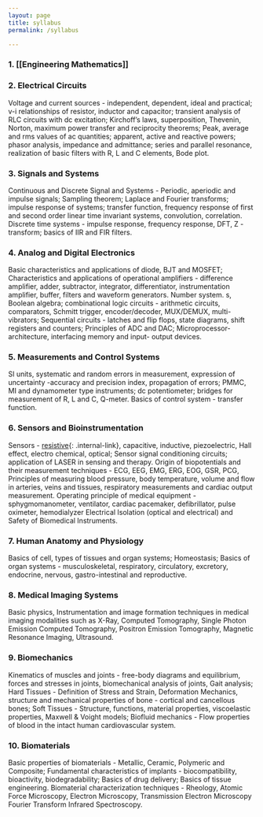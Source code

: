 ```yaml
---
layout: page
title: syllabus
permalink: /syllabus

---
```


### 1. [[Engineering Mathematics]]

### 2. Electrical Circuits
Voltage and current sources - independent, dependent, ideal and practical; v-i relationships of resistor, inductor and capacitor; transient analysis of RLC circuits with dc excitation; Kirchoff’s laws, superposition, Thevenin, Norton, maximum power transfer and reciprocity theorems; Peak, average and rms values of ac quantities; apparent, active and reactive powers; phasor analysis, impedance and admittance; series and parallel resonance, realization of basic filters with R, L and C elements, Bode plot.

### 3. Signals and Systems
Continuous and Discrete Signal and Systems - Periodic, aperiodic and impulse signals; Sampling theorem; Laplace and Fourier transforms; impulse response of systems; transfer function, frequency response of first and second order linear time invariant systems, convolution, correlation. Discrete time systems - impulse response, frequency response, DFT, Z - transform; basics of IIR and FIR filters.

### 4. Analog and Digital Electronics
Basic characteristics and applications of diode, BJT and MOSFET; Characteristics and applications of operational amplifiers - difference amplifier, adder, subtractor, integrator, differentiator, instrumentation amplifier, buffer, filters and waveform generators. Number system. s, Boolean algebra; combinational logic circuits - arithmetic circuits, comparators, Schmitt trigger, encoder/decoder, MUX/DEMUX, multi-vibrators; Sequential circuits - latches and flip flops, state diagrams, shift registers and counters; Principles of ADC and DAC; Microprocessor- architecture, interfacing memory and input- output devices.

### 5. Measurements and Control Systems
SI units, systematic and random errors in measurement, expression of uncertainty -accuracy and precision index, propagation of errors; PMMC, MI and dynamometer type instruments; dc potentiometer; bridges for measurement of R, L and C, Q-meter. Basics of control system - transfer function.

### 6. Sensors and Bioinstrumentation
Sensors - [resistive](/sensors/Resistive-Sensors/){: .internal-link}, capacitive, inductive, piezoelectric, Hall effect, electro chemical, optical; Sensor signal conditioning circuits; application of LASER in sensing and therapy. Origin of biopotentials and their measurement techniques - ECG, EEG, EMG, ERG, EOG, GSR, PCG, Principles of measuring blood pressure, body temperature, volume and flow in arteries, veins and tissues, respiratory measurements and cardiac output measurement. Operating principle of medical equipment - sphygmomanometer, ventilator, cardiac pacemaker, defibrillator, pulse oximeter, hemodialyzer Electrical Isolation (optical and electrical) and Safety of Biomedical Instruments.

### 7. Human Anatomy and Physiology
Basics of cell, types of tissues and organ systems; Homeostasis; Basics of organ systems - musculoskeletal, respiratory, circulatory, excretory, endocrine, nervous, gastro-intestinal and reproductive.

### 8. Medical Imaging Systems
Basic physics, Instrumentation and image formation techniques in medical imaging modalities such as X-Ray, Computed Tomography, Single Photon Emission Computed Tomography, Positron Emission Tomography, Magnetic Resonance Imaging, Ultrasound.

### 9. Biomechanics
Kinematics of muscles and joints - free-body diagrams and equilibrium, forces and stresses in joints, biomechanical analysis of joints, Gait analysis; Hard Tissues - Definition of Stress and Strain, Deformation Mechanics, structure and mechanical properties of bone - cortical and cancellous bones; Soft Tissues - Structure, functions, material properties, viscoelastic properties, Maxwell & Voight models; Biofluid mechanics - Flow properties of blood in the intact human cardiovascular system.

### 10. Biomaterials
Basic properties of biomaterials - Metallic, Ceramic, Polymeric and Composite; Fundamental characteristics of implants - biocompatibility, bioactivity, biodegradability; Basics of drug delivery; Basics of tissue engineering. Biomaterial characterization techniques - Rheology, Atomic Force Microscopy, Electron Microscopy, Transmission Electron Microscopy Fourier Transform Infrared Spectroscopy.
